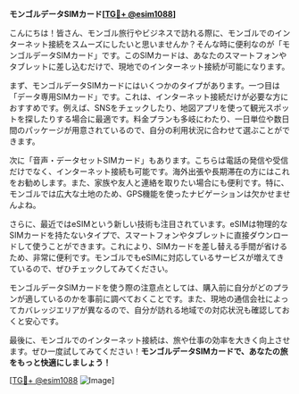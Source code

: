 **モンゴルデータSIMカード[[TG💪+ @esim1088](https://t.me/s/esim1088)]**

こんにちは！皆さん、モンゴル旅行やビジネスで訪れる際に、モンゴルでのインターネット接続をスムーズにしたいと思いませんか？そんな時に便利なのが「モンゴルデータSIMカード」です。このSIMカードは、あなたのスマートフォンやタブレットに差し込むだけで、現地でのインターネット接続が可能になります。

まず、モンゴルデータSIMカードにはいくつかのタイプがあります。一つ目は「データ専用SIMカード」です。これは、インターネット接続だけが必要な方におすすめです。例えば、SNSをチェックしたり、地図アプリを使って観光スポットを探したりする場合に最適です。料金プランも多岐にわたり、一日単位や数日間のパッケージが用意されているので、自分の利用状況に合わせて選ぶことができます。

次に「音声・データセットSIMカード」もあります。こちらは電話の発信や受信だけでなく、インターネット接続も可能です。海外出張や長期滞在の方にはこれをお勧めします。また、家族や友人と連絡を取りたい場合にも便利です。特に、モンゴルでは広大な土地のため、GPS機能を使ったナビゲーションは欠かせませんよね。

さらに、最近ではeSIMという新しい技術も注目されています。eSIMは物理的なSIMカードを持たないタイプで、スマートフォンやタブレットに直接ダウンロードして使うことができます。これにより、SIMカードを差し替える手間が省けるため、非常に便利です。モンゴルでもeSIMに対応しているサービスが増えてきているので、ぜひチェックしてみてください。

モンゴルデータSIMカードを使う際の注意点としては、購入前に自分がどのプランが適しているのかを事前に調べておくことです。また、現地の通信会社によってカバレッジエリアが異なるので、自分が訪れる地域での対応状況も確認しておくと安心です。

最後に、モンゴルでのインターネット接続は、旅や仕事の効率を大きく向上させます。ぜひ一度試してみてください！**モンゴルデータSIMカードで、あなたの旅をもっと快適にしましょう！**

[[TG💪+ @esim1088](https://t.me/s/esim1088) ![Image](https://i.postimg.cc/Y0z9fWf4/image.png)]
